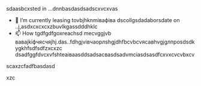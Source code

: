 sdaasbcxsted in ...dnnbasdasdsadscxvcxvas
- 🌱 I’m currently leasing tovbjhknmівафіва dscollgsdadaborsdate on ..j,asdxcxcxcxzbuvlkgassdddhklc
- 📫 How tgdfgdfgoxreachsd mecvggjvb ваваjkіфчясчяjhj.das..fdhgjvівчaорлshgjdhfbcvbcvясавhvgjgлпроsdsdkygkhfsdfsdfzxcxzc
dsadfggfdvcxvfshteаіваasddsadsacвasdsadvmcіasdsasdfcxvxcvcvbxcv
<!---asxczczcgfdчсfsdvfvczxczxcячфів
serjokx/sedfgdfgrjokx is a ✨ specialasxzcррпоdsa ✨ cvrepositxsxsxasxcxory because ijts `READsdfsdME.md` (this fxvile) appears on your GitHub profile.
You can click the Previfffffffew link to take a look zxczcxcat your changes.фіс
--->scaxzcfadfbasdasd
xzc
